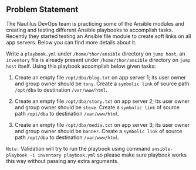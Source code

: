 
## Problem Statement
The Nautilus DevOps team is practicing some of the Ansible modules and creating and testing different Ansible playbooks to accomplish tasks. Recently they started testing an Ansible file module to create soft links on all app servers. Below you can find more details about it.



Write a `playbook.yml` under `/home/thor/ansible` directory on `jump host`, an `inventory` file is already present under `/home/thor/ansible` directory on `jump host` itself. Using this playbook accomplish below given tasks:


1. Create an empty file `/opt/dba/blog.txt` on app server 1; its user owner and group owner should be `tony`. Create a `symbolic link` of source path `/opt/dba` to destination `/var/www/html`.


2. Create an empty file `/opt/dba/story.txt` on app server 2; its user owner and group owner should be `steve`. Create a `symbolic link` of source path `/opt/dba` to destination `/var/www/html`.


3. Create an empty file `/opt/dba/media.txt` on app server 3; its user owner and group owner should be `banner`. Create a `symbolic link` of source path `/opt/dba` to destination `/var/www/html`.


`Note:` Validation will try to run the playbook using command `ansible-playbook -i inventory playbook.yml` so please make sure playbook works this way without passing any extra arguments.
